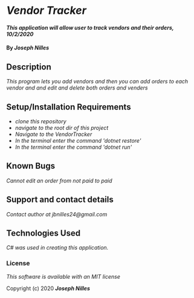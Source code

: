 # _Vendor Tracker_

#### _This application will allow user to track vendors and their orders, 10/2/2020_

#### By _**Joseph Nilles**_

## Description

_This program lets you add vendors and then you can add orders to each vendor and and edit and delete both orders and venders_




## Setup/Installation Requirements

* _clone this repository_
* _navigate to the root dir of this project_
* _Navigate to the VendorTracker_
* _In the terminal enter the command 'dotnet restore'_
* _In the terminal enter the command 'dotnet run'_





## Known Bugs

_Cannot edit an order from not paid to paid_

## Support and contact details

_Contact author at jbnilles24@gmail.com_

## Technologies Used

_C# was used in creating this application._

### License

*This software is available with an MIT license*

Copyright (c) 2020 **_Joseph Nilles_**